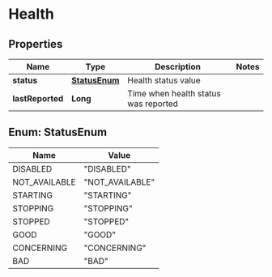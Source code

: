 
# Health

## Properties
Name | Type | Description | Notes
------------ | ------------- | ------------- | -------------
**status** | [**StatusEnum**](#StatusEnum) | Health status value | 
**lastReported** | **Long** | Time when health status was reported | 


<a name="StatusEnum"></a>
## Enum: StatusEnum
Name | Value
---- | -----
DISABLED | &quot;DISABLED&quot;
NOT_AVAILABLE | &quot;NOT_AVAILABLE&quot;
STARTING | &quot;STARTING&quot;
STOPPING | &quot;STOPPING&quot;
STOPPED | &quot;STOPPED&quot;
GOOD | &quot;GOOD&quot;
CONCERNING | &quot;CONCERNING&quot;
BAD | &quot;BAD&quot;



